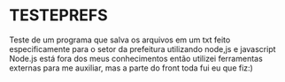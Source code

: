 # TESTEPREFS
Teste de um programa que salva os arquivos em um txt feito especificamente para o setor da prefeitura utilizando node,js e javascript 
Node.js está fora dos meus conhecimentos então utilizei ferramentas externas para me auxiliar, mas a parte do front toda fui eu que fiz:)